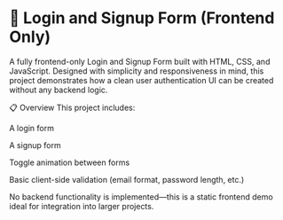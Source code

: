 # 🔐 Login and Signup Form (Frontend Only)

A fully frontend-only Login and Signup Form built with HTML, CSS, and JavaScript. Designed with simplicity and responsiveness in mind, this project demonstrates how a clean user authentication UI can be created without any backend logic.

📋 Overview
This project includes:

A login form

A signup form

Toggle animation between forms

Basic client-side validation (email format, password length, etc.)

No backend functionality is implemented—this is a static frontend demo ideal for integration into larger projects.
